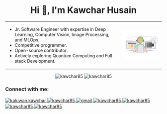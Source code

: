 <h1 align="center">Hi 👋, I'm Kawchar Husain </h1>

<div align="center">
  <table border="0">
    <tr>
      <td>
        <ul align="left">
          <li>Jr. Software Engineer with expertise in Deep Learning, Computer Vision, Image Processing, and MLOps.</li>
          <li>Competitive programmer. </li>
          <li>Open-source contributor.</li>
          <li>Actively exploring Quantum Computing and Full-stack Development.</li>
        </ul>
      </td>
      <td>
        <img src="coding.webp" alt="Coding" width="300"/>
      </td>
    </tr>
  </table>
</div>

<p align="center">
  <img src="https://github-readme-stats.vercel.app/api?username=kawchar85&show_icons=true&hide_border=true&theme=tokyonight" alt="kawchar85" />
  <img src="https://github-readme-streak-stats.herokuapp.com/?user=kawchar85&hide_border=true&theme=tokyonight" alt="kawchar85" />
</p>

<h3 align="left">Connect with me:</h3>
<p align="left">
  <a href="https://fb.com/kaluwan.kawchar" target="blank">
    <img align="center" src="https://raw.githubusercontent.com/rahuldkjain/github-profile-readme-generator/master/src/images/icons/Social/facebook.svg" alt="kaluwan.kawchar" height="30" width="40" />
  </a>
  <a href="https://linkedin.com/in/kawchar85" target="blank">
    <img align="center" src="https://raw.githubusercontent.com/rahuldkjain/github-profile-readme-generator/master/src/images/icons/Social/linked-in-alt.svg" alt="kawchar85" height="30" width="40" />
  </a>
  <a href="mailto:kawcharhusain@gmail.com" target="blank">
    <img align="center" src="https://cdn.jsdelivr.net/npm/simple-icons@3.0.1/icons/gmail.svg" alt="gmail" height="30" width="40" />
  </a>
  <a href="https://kaggle.com/kawchar85" target="blank">
    <img align="center" src="https://raw.githubusercontent.com/rahuldkjain/github-profile-readme-generator/master/src/images/icons/Social/kaggle.svg" alt="kawchar85" height="30" width="40" />
  </a>
  <a href="https://codeforces.com/profile/kawchar85" target="blank">
    <img align="center" src="https://raw.githubusercontent.com/rahuldkjain/github-profile-readme-generator/master/src/images/icons/Social/codeforces.svg" alt="kawchar85" height="30" width="40" />
  </a>
  <a href="https://www.codechef.com/users/kawchar85" target="blank">
    <img align="center" src="https://cdn.jsdelivr.net/npm/simple-icons@3.1.0/icons/codechef.svg" alt="kawchar85" height="30" width="40" />
  </a>
  <a href="https://www.leetcode.com/kawchar85" target="blank">
    <img align="center" src="https://raw.githubusercontent.com/rahuldkjain/github-profile-readme-generator/master/src/images/icons/Social/leet-code.svg" alt="kawchar85" height="30" width="40" />
  </a>
  
</p>

<!--
**kawchar85/kawchar85** is a ✨ _special_ ✨ repository because its `README.md` (this file) appears on your GitHub profile.

Here are some ideas to get you started:

- 🔭 I’m currently working on ...
- 🌱 I’m currently learning ...
- 👯 I’m looking to collaborate on ...
- 🤔 I’m looking for help with ...
- 💬 Ask me about ...
- 📫 How to reach me: ...
- 😄 Pronouns: ...
- ⚡ Fun fact: ...
-->
